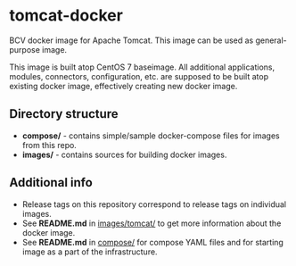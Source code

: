 # tomcat-docker
BCV docker image for Apache Tomcat.
This image can be used as general-purpose image.

This image is built atop CentOS 7 baseimage. All additional applications, modules, connectors, configuration, etc. are supposed to be built atop existing docker image, effectively creating new docker image.

## Directory structure
- **compose/** - contains simple/sample docker-compose files for images from this repo.
- **images/** - contains sources for building docker images.

## Additional info
- Release tags on this repository correspond to release tags on individual images.
- See **README.md** in [images/tomcat/](images/tomcat/) to get more information about the docker image.
- See **README.md** in [compose/](compose/) for compose YAML files and for starting image as a part of the infrastructure.
